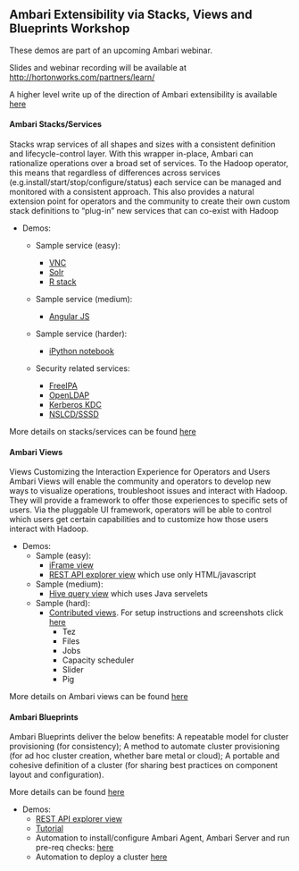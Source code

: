 ## Ambari Extensibility via Stacks, Views and Blueprints Workshop 

These demos are part of an upcoming Ambari webinar.

Slides and webinar recording will be available at http://hortonworks.com/partners/learn/

A higher level write up of the direction of Ambari extensibility is available [here](http://hortonworks.com/blog/future-apache-ambari/)

#### Ambari Stacks/Services 
Stacks wrap services of all shapes and sizes with a consistent definition and lifecycle-control layer. With this wrapper in-place, Ambari can rationalize operations over a broad set of services.
To the Hadoop operator, this means that regardless of differences across services (e.g.install/start/stop/configure/status) each service can be managed and monitored with a consistent approach.
This also provides a natural extension point for operators and the community to create their own custom stack definitions to “plug-in” new services that can co-exist with Hadoop

- Demos:
  - Sample service (easy): 
    - [VNC](https://github.com/abajwa-hw/vnc-stack)
    - [Solr](https://github.com/abajwa-hw/search-demo/tree/master/solr_stack)
    - [R stack](https://github.com/randerzander/r-stack)
  - Sample service (medium): 
    - [Angular JS](https://github.com/abajwa-hw/search-demo)
  - Sample service (harder): 
    - [iPython notebook](https://github.com/randerzander/ipython-stack) 

  - Security related services: 
    - [FreeIPA](https://github.com/abajwa-hw/freeipa-stack)
    - [OpenLDAP](https://github.com/abajwa-hw/openldap-stack)
    - [Kerberos KDC](https://github.com/abajwa-hw/kdc-stack)
    - [NSLCD/SSSD](https://github.com/abajwa-hw/nslcd-stack)
    
More details on stacks/services can be found [here](https://cwiki.apache.org/confluence/display/AMBARI/Stacks+and+Services)


#### Ambari Views

Views Customizing the Interaction Experience for Operators and Users
Ambari Views will enable the community and operators to develop new ways to visualize operations, troubleshoot issues and interact with Hadoop. They will provide a framework to offer those experiences to specific sets of users. Via the pluggable UI framework, operators will be able to control which users get certain capabilities and to customize how those users interact with Hadoop.

- Demos:
  - Sample (easy): 
    - [iFrame view](https://github.com/abajwa-hw/iframe-view)
    - [REST API explorer view](https://github.com/abajwa-hw/blueprints-view) which use only HTML/javascript
  - Sample (medium): 
    - [Hive query view](https://github.com/randerzander/servlet-view-example) which uses Java servelets
  - Sample (hard): 
    - [Contributed views](https://github.com/apache/ambari/tree/trunk/contrib/views). For setup instructions and screenshots click [here](https://github.com/abajwa-hw/ambari-workshops/blob/master/contributed-views.md)
      - Tez
      - Files
      - Jobs
      - Capacity scheduler 
      - Slider
      - Pig
      

More details on Ambari views can be found [here](https://cwiki.apache.org/confluence/display/AMBARI/Views)

#### Ambari Blueprints

Ambari Blueprints deliver the below benefits:
A repeatable model for cluster provisioning (for consistency);
A method to automate cluster provisioning (for ad hoc cluster creation, whether bare metal or cloud);
A portable and cohesive definition of a cluster (for sharing best practices on component layout and configuration).

More details can be found [here](https://cwiki.apache.org/confluence/display/AMBARI/Blueprints)

- Demos:
  - [REST API explorer view](https://github.com/abajwa-hw/blueprints-view)
  - [Tutorial](http://hortonworks.com/blog/ambari-blueprints-delivers-missing-component-cluster-provisioning/)
  - Automation to install/configure Ambari Agent, Ambari Server and run pre-req checks:  [here](https://github.com/seanorama/ambari-bootstrap)
  - Automation to deploy a cluster [here](https://github.com/seanorama/ambari-bootstrap/tree/master/deploy)

